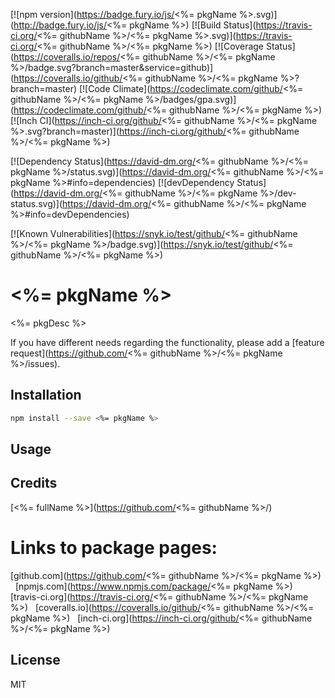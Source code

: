 [![npm version](https://badge.fury.io/js/<%= pkgName %>.svg)](http://badge.fury.io/js/<%= pkgName %>)
[![Build Status](https://travis-ci.org/<%= githubName %>/<%= pkgName %>.svg)](https://travis-ci.org/<%= githubName %>/<%= pkgName %>)
[![Coverage Status](https://coveralls.io/repos/<%= githubName %>/<%= pkgName %>/badge.svg?branch=master&service=github)](https://coveralls.io/github/<%= githubName %>/<%= pkgName %>?branch=master)
[![Code Climate](https://codeclimate.com/github/<%= githubName %>/<%= pkgName %>/badges/gpa.svg)](https://codeclimate.com/github/<%= githubName %>/<%= pkgName %>)
[![Inch CI](https://inch-ci.org/github/<%= githubName %>/<%= pkgName %>.svg?branch=master)](https://inch-ci.org/github/<%= githubName %>/<%= pkgName %>)

[![Dependency Status](https://david-dm.org/<%= githubName %>/<%= pkgName %>/status.svg)](https://david-dm.org/<%= githubName %>/<%= pkgName %>#info=dependencies)
[![devDependency Status](https://david-dm.org/<%= githubName %>/<%= pkgName %>/dev-status.svg)](https://david-dm.org/<%= githubName %>/<%= pkgName %>#info=devDependencies)

[![Known Vulnerabilities](https://snyk.io/test/github/<%= githubName %>/<%= pkgName %>/badge.svg)](https://snyk.io/test/github/<%= githubName %>/<%= pkgName %>)


# <%= pkgName %>

<%= pkgDesc %>


If you have different needs regarding the functionality, please add a [feature request](https://github.com/<%= githubName %>/<%= pkgName %>/issues).


## Installation

```sh
npm install --save <%= pkgName %>
```

## Usage


## Credits
[<%= fullName %>](https://github.com/<%= githubName %>/)


# Links to package pages:

[github.com](https://github.com/<%= githubName %>/<%= pkgName %>) &nbsp; [npmjs.com](https://www.npmjs.com/package/<%= pkgName %>) &nbsp; [travis-ci.org](https://travis-ci.org/<%= githubName %>/<%= pkgName %>) &nbsp; [coveralls.io](https://coveralls.io/github/<%= githubName %>/<%= pkgName %>) &nbsp; [inch-ci.org](https://inch-ci.org/github/<%= githubName %>/<%= pkgName %>)


## License

MIT
